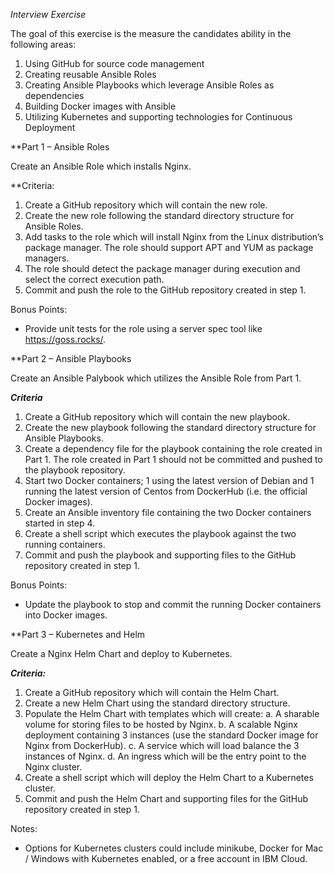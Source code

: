 *Interview Exercise*

The goal of this exercise is the measure the candidates ability in the following areas:

1.	Using GitHub for source code management
2.	Creating reusable Ansible Roles
3.	Creating Ansible Playbooks which leverage Ansible Roles as dependencies
4.	Building Docker images with Ansible
5.	Utilizing Kubernetes and supporting technologies for Continuous Deployment


**Part 1 – Ansible Roles

Create an Ansible Role which installs Nginx.

**Criteria:
1.	Create a GitHub repository which will contain the new role.
2.	Create the new role following the standard directory structure for Ansible Roles.
3.	Add tasks to the role which will install Nginx from the Linux distribution’s package manager.  The role should support APT and YUM as package managers.
4.	The role should detect the package manager during execution and select the correct execution path.
5.	Commit and push the role to the GitHub repository created in step 1.

Bonus Points:
-	Provide unit tests for the role using a server spec tool like https://goss.rocks/.


**Part 2 – Ansible Playbooks

 Create an Ansible Palybook which utilizes the Ansible Role from Part 1.

***Criteria***
1.	Create a GitHub repository which will contain the new playbook.
2.	Create the new playbook following the standard directory structure for Ansible Playbooks.
3.	Create a dependency file for the playbook containing the role created in Part 1.  The role created in Part 1 should not be committed and pushed to the playbook repository.
4.	Start two Docker containers; 1 using the latest version of Debian and 1 running the latest version of Centos from DockerHub (i.e. the official Docker images).
5.	Create an Ansible inventory file containing the two Docker containers started in step 4.
6.	Create a shell script which executes the playbook against the two running containers.
7.	Commit and push the playbook and supporting files to the GitHub repository created in step 1.

Bonus Points:
-	Update the playbook to stop and commit the running Docker containers into Docker images.


**Part 3 – Kubernetes and Helm

Create a Nginx Helm Chart and deploy to Kubernetes.

***Criteria:***
1.	Create a GitHub repository which will contain the Helm Chart.
2.	Create a new Helm Chart using the standard directory structure.
3.	Populate the Helm Chart with templates which will create:
a.	A sharable volume for storing files to be hosted by Nginx.
b.	A scalable Nginx deployment containing 3 instances (use the standard Docker image for Nginx from DockerHub).
c.	A service which will load balance the 3 instances of Nginx.
d.	An ingress which will be the entry point to the Nginx cluster.
4.	Create a shell script which will deploy the Helm Chart to a Kubernetes cluster.
5.	Commit and push the Helm Chart and supporting files for the GitHub repository created in step 1.

Notes:
-	Options for Kubernetes clusters could include minikube, Docker for Mac / Windows with Kubernetes enabled, or a free account in IBM Cloud.



